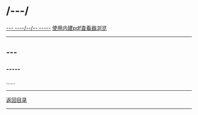 # /---/

[--- ----/--/-- -----][下载链接]
[使用内建pdf查看器浏览][pdfjs]

---

## ---

### -----

......

---

[返回目录][目录]

---

[下载链接]: ../---
[pdfjs]: ../../../../internal__/pdfjs_/web/viewer.html?file=../../../files/---/files_/---.pdf
[目录]: ../../
